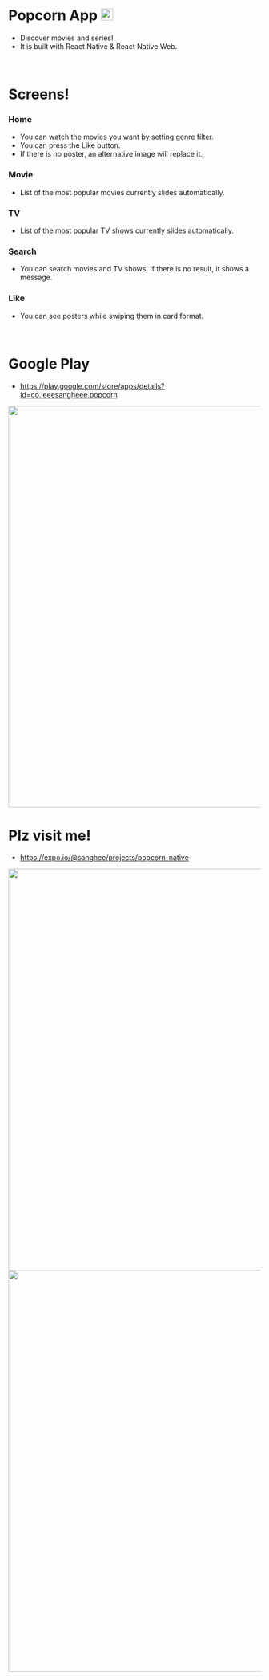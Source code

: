 # Popcorn App <img src="https://user-images.githubusercontent.com/61302874/118364448-6dcfe480-b5d3-11eb-8b81-b8a4d88e6ede.png" width="24">

- Discover movies and series!
- It is built with React Native & React Native Web.

<br/>

# Screens!

### Home

- You can watch the movies you want by setting genre filter.
- You can press the Like button.
- If there is no poster, an alternative image will replace it.

### Movie

- List of the most popular movies currently slides automatically.

### TV

- List of the most popular TV shows currently slides automatically.

### Search

- You can search movies and TV shows. If there is no result, it shows a message.

### Like

- You can see posters while swiping them in card format.

<br/>

# Google Play

- https://play.google.com/store/apps/details?id=co.leeesangheee.popcorn

<img src="https://user-images.githubusercontent.com/61302874/113009094-9bdb9f80-91b2-11eb-8003-445f5f9176d6.png" width="800" />

<br/>

# Plz visit me!

- https://expo.io/@sanghee/projects/popcorn-native

<img src="https://user-images.githubusercontent.com/61302874/118371135-1c7d2080-b5e6-11eb-859d-40a9510f8385.png" width="800" />

<img src="https://user-images.githubusercontent.com/61302874/118370953-1a669200-b5e5-11eb-97f0-c772b3d69fb4.png" width="800"/>
